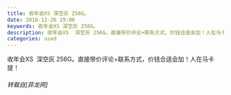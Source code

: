 ```yaml
---
title: 收年会XS 深空灰 256G。
date: 2018-12-26 19:06
keywords: 收年会XS 深空灰 256G。
description: 收年会XS  深空灰 256G。直接带价评论+联系方式，价钱合适会加！人在马卡提！
categories: used
---
```

<td class="t_f" id="postmessage_2571176">

收年会XS  深空灰 256G。直接带价评论+联系方式，价钱合适会加！人在马卡提！</td>
###### 转载自[菲龙网]
